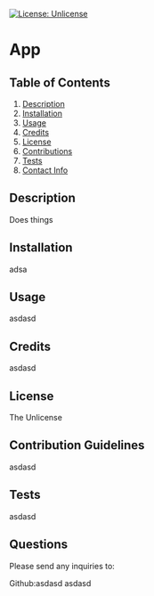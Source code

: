 [![License: Unlicense](https://img.shields.io/badge/license-Unlicense-blue.svg)](http://unlicense.org/)

# App

## Table of Contents
1. [Description](#description)
2. [Installation](#installation)
3. [Usage](#usage)
4. [Credits](#credits)
5. [License](#license)
6. [Contributions](#contributions)
7. [Tests](#tests)
8. [Contact Info](#contact)

  
## Description <a name="description"><a/>

Does things

## Installation <a name="installation"><a/>

adsa

## Usage <a name="usage"><a/>

asdasd

## Credits <a name="credits"><a/>

asdasd

## License <a name="license"><a/>

The Unlicense

## Contribution Guidelines <a name="contributions"><a/>

asdasd

## Tests <a name="tests"><a/>

asdasd

## Questions <a name="contact"><a/>

Please send any inquiries to:

Github:asdasd
asdasd
